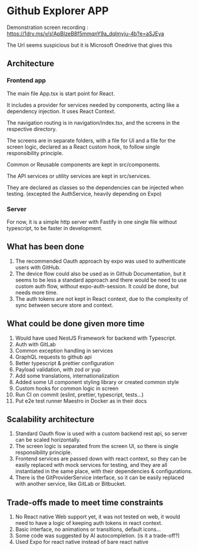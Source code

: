 # Github Explorer APP

Demonstration screen recording : <https://1drv.ms/v/s!ApBIzeB8f5mmqnY9a_dqlmyju-4b?e=aSJEya>

The Url seems suspicious but it is Microsoft Onedrive that gives this

## Architecture

### Frontend app

The main file App.tsx is start point for React.

It includes a provider for services needed by components, acting like a dependency injection. It uses React Context.

The navigation routing is in navigation/index.tsx, and the screens in the respective directory.

The screens are in separate folders, with a file for UI and a file for the screen logic, declared as a React custom hook, to follow single responsibility principle.

Common or Reusable components are kept in src/components.

The API services or utility services are kept in src/services.

They are declared as classes so the dependencies can be injected when testing. (excepted the AuthService, heavily depending on Expo)

### Server

For now, it is a simple http server with Fastify in one single file without typescript, to be faster in development.

## What has been done

1. The recommended Oauth approach by expo was used to authenticate users with GitHub.
2. The device flow could also be used as in Github Documentation, but it seems to be less a standard approach and there would be need to use custom auth flow, without expo-auth-session. It could be done, but needs more time.
3. The auth tokens are not kept in React context, due to the complexity of sync between secure store and context.

## What could be done given more time

1. Would have used NestJS Framework for backend with Typescript.
2. Auth with GitLab
3. Common exception handling in services
4. GraphQL requests to github api
5. Better typescript & prettier configuration
6. Payload validation, with zod or yup
7. Add some translations, internationalization
8. Added some UI component styling library or created common style
9. Custom hooks for common logic in screen
10. Run CI on commit (eslint, prettier, typescript, tests...)
11. Put e2e test runner Maestro in Docker as in their docs

## Scalability architecture

1. Standard Oauth flow is used with a custom backend rest api, so server can be scaled horizontally.
2. The screen logic is separated from the screen UI, so there is single responsibility principle.
3. Frontend services are passed down with react context, so they can be easily replaced with mock services for testing, and they are all instantiated in the same place, with their dependencies & configurations.
4. There is the GitProviderService interface, so it can be easily replaced with another service, like GitLab or Bitbucket.

## Trade-offs made to meet time constraints

1. No React native Web support yet, it was not tested on web, it would need to have a logic of keeping auth tokens in react context.
2. Basic interface, no animations or transitions, default icons...
3. Some code was suggested by AI autocompletion. (is it a trade-off?)
4. Used Expo for react native instead of bare react native
